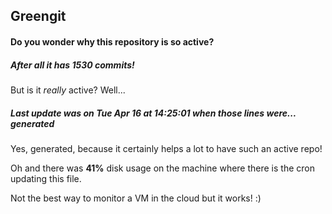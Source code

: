 ## Greengit

#### Do you wonder why this repository is so active?

##### After all it has 1530 commits!

But is it *really* active? Well...

##### Last update was on Tue Apr 16 at 14:25:01 when those lines were... generated

Yes, generated, because it certainly helps a lot to have such an active repo!

Oh and there was **41%** disk usage on the machine
where there is the cron updating this file.

Not the best way to monitor a VM in the cloud but it works! :)
